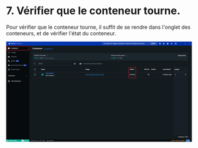 # 7. Vérifier que le conteneur tourne.

Pour vérifier que le conteneur tourne, il suffit de se rendre dans l'onglet des conteneurs, et de vérifier l'état du conteneur.

![](./assets/dd.png)